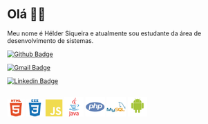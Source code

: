 # Olá 👋🏾

Meu nome é Hélder Siqueira e atualmente sou estudante da área de desenvolvimento de sistemas.

[![Github Badge](https://img.shields.io/badge/-HelderSiqueira-6633cc?style=flat-square&labelColor=6633cc&logo=Github&logoColor=white&link=https://github.com/HelderSiqueira/)](https://github.com/HelderSiqueira/) 

[![Gmail Badge](https://img.shields.io/badge/-helder.erik.he@gmail.com-6633cc?style=flat-square&logo=Gmail&logoColor=white&link=mailto:helder.erik.he@gmail.com)](mailto:helder.erik.he@gmail.com)

[![Linkedin Badge](https://img.shields.io/badge/-HélderSiqueira-6633cc?style=flat-square&logo=Linkedin&logoColor=white&link=https://www.linkedin.com/in/helderSiqueira/)](https://www.linkedin.com/in/helderSiqueira/) 

##
<img src="https://raw.githubusercontent.com/devicons/devicon/master/icons/html5/html5-plain-wordmark.svg" alt="rails" width="40" height="40" style="max-width: 100%;">
</img>
<img src="https://raw.githubusercontent.com/devicons/devicon/master/icons/css3/css3-plain-wordmark.svg" alt="rails" width="40" height="40" style="max-width: 100%;">
</img>
<img src="https://raw.githubusercontent.com/devicons/devicon/master/icons/javascript/javascript-plain.svg" alt="rails" width="40" height="40" style="max-width: 100%;">
</img>
<img src="https://raw.githubusercontent.com/devicons/devicon/master/icons/java/java-original-wordmark.svg" alt="rails" width="45" height="45" style="max-width: 100%;">
</img>
<img src="https://raw.githubusercontent.com/devicons/devicon/master/icons/php/php-plain.svg" alt="rails" width="45" height="45" style="max-width: 100%;">
</img>
<img src="https://raw.githubusercontent.com/devicons/devicon/master/icons/mysql/mysql-original-wordmark.svg" alt="rails" width="45" height="45" style="max-width: 100%;">
</img>
<img src="https://raw.githubusercontent.com/devicons/devicon/master/icons/android/android-original-wordmark.svg" alt="rails" width="45" height="45" style="max-width: 100%;">
</img>
